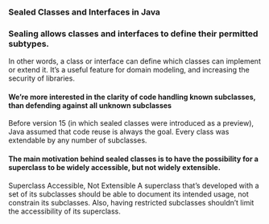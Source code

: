 ### Sealed Classes and Interfaces in Java

### Sealing allows classes and interfaces to define their permitted subtypes.

In other words, a class or interface can define which classes can implement or extend it.
It’s a useful feature for domain modeling, and increasing the security of libraries.

#### We’re more interested in the clarity of code handling known subclasses, than defending against all unknown subclasses

Before version 15 (in which sealed classes were introduced as a preview), Java assumed that code reuse is always the
goal. Every class was extendable by any number of subclasses.

#### The main motivation behind sealed classes is to have the possibility for a superclass to be widely accessible, but not widely extensible.

Superclass Accessible, Not Extensible
A superclass that’s developed with a set of its subclasses should be able to document its intended usage, not constrain
its subclasses. Also, having restricted subclasses shouldn’t limit the accessibility of its superclass.  